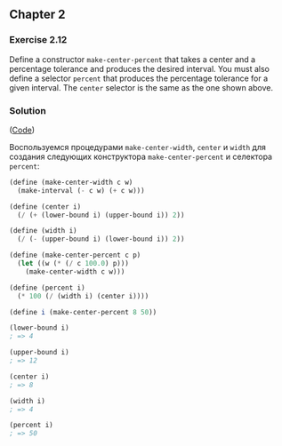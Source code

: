 ## Chapter 2

### Exercise 2.12

Define a constructor `make-center-percent` that takes a center and a percentage tolerance and produces the desired interval. You must also define a selector `percent` that produces the percentage tolerance for a given interval. The `center` selector is the same as the one shown above.

### Solution

([Code](../../src/Chapter%202/Exercise%202.12.scm))

Воспользуемся процедурами `make-center-width`, `center` и `width` для создания следующих конструктора `make-center-percent` и селектора `percent`:

```scheme
(define (make-center-width c w)
  (make-interval (- c w) (+ c w)))

(define (center i)
  (/ (+ (lower-bound i) (upper-bound i)) 2))

(define (width i)
  (/ (- (upper-bound i) (lower-bound i)) 2))

(define (make-center-percent c p)
  (let ((w (* (/ c 100.0) p)))
    (make-center-width c w)))

(define (percent i)
  (* 100 (/ (width i) (center i))))

(define i (make-center-percent 8 50))

(lower-bound i)
; => 4

(upper-bound i)
; => 12

(center i)
; => 8

(width i)
; => 4

(percent i)
; => 50
```

